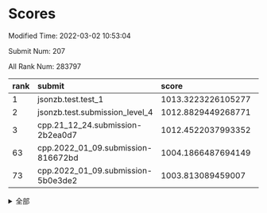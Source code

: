 # Scores

Modified Time: 2022-03-02 10:53:04

Submit Num: 207

All Rank Num: 283797

| rank |               submit               |       score        |       sigma        | pk_num |
| :--- | :--------------------------------- | :----------------- | :----------------- | :----- |
| 1    | jsonzb.test.test_1                 | 1013.3223226105277 | 0.791832367148934  | 5483   |
| 2    | jsonzb.test.submission_level_4     | 1012.8829449268771 | 0.8201014914829204 | 5490   |
| 3    | cpp.21_12_24.submission-2b2ea0d7   | 1012.4522037993352 | 0.809057776021697  | 5483   |
| 63   | cpp.2022_01_09.submission-816672bd | 1004.1866487694149 | 0.7249586957339881 | 5480   |
| 73   | cpp.2022_01_09.submission-5b0e3de2 | 1003.813089459007  | 0.7116669452468883 | 5487   |


<details>
<summary>全部</summary>

| rank |                 submit                 |       score        |       sigma        | pk_num |
| :--- | :------------------------------------- | :----------------- | :----------------- | :----- |
| 1    | jsonzb.test.test_1                     | 1013.3223226105277 | 0.791832367148934  | 5483   |
| 2    | jsonzb.test.submission_level_4         | 1012.8829449268771 | 0.8201014914829204 | 5490   |
| 3    | cpp.21_12_24.submission-2b2ea0d7       | 1012.4522037993352 | 0.809057776021697  | 5483   |
| 4    | gobigger.level_3.submission_level_3_10 | 1011.4791277328809 | 0.7665940872889994 | 5483   |
| 5    | gobigger.level_3.submission_level_3_15 | 1011.3048710541302 | 0.7796475219958705 | 5480   |
| 6    | gobigger.level_3.submission_level_3_44 | 1011.157177418085  | 0.777990666488197  | 5491   |
| 7    | gobigger.level_3.submission_level_3_25 | 1010.9221700771243 | 0.7769617941792388 | 5480   |
| 8    | gobigger.level_3.submission_level_3_19 | 1010.9088545864049 | 0.7565312783580951 | 5491   |
| 9    | gobigger.level_3.submission_level_3_24 | 1010.7583027024095 | 0.7595120982638737 | 5491   |
| 10   | gobigger.level_3.submission_level_3_35 | 1010.7456050251959 | 0.7534702441292025 | 5484   |
| 11   | gobigger.level_3.submission_level_3_40 | 1010.7036718939056 | 0.7630220767263186 | 5487   |
| 12   | gobigger.level_3.submission_level_3_8  | 1010.6886028411828 | 0.7842145119101616 | 5484   |
| 13   | gobigger.level_3.submission_level_3_31 | 1010.6213609440457 | 0.7531533547774301 | 5483   |
| 14   | gobigger.level_3.submission_level_3_20 | 1010.5974508584884 | 0.7662538329816825 | 5481   |
| 15   | gobigger.level_3.submission_level_3_33 | 1010.5039999804926 | 0.7824389443907916 | 5489   |
| 16   | gobigger.level_3.submission_level_3_7  | 1010.4803467653857 | 0.7557535325607425 | 5493   |
| 17   | gobigger.level_3.submission_level_3_2  | 1010.445853134115  | 0.7469046109227085 | 5491   |
| 18   | gobigger.level_3.submission_level_3_47 | 1010.4287079205662 | 0.7601763197454081 | 5483   |
| 19   | gobigger.level_3.submission_level_3_32 | 1010.351285396771  | 0.7540184041556725 | 5487   |
| 20   | gobigger.level_3.submission_level_3_1  | 1010.3459885801881 | 0.7555806325250874 | 5482   |
| 21   | gobigger.level_3.submission_level_3_12 | 1010.218763638879  | 0.7621660675857062 | 5484   |
| 22   | gobigger.level_3.submission_level_3_42 | 1010.1830259940431 | 0.7671011777551627 | 5481   |
| 23   | gobigger.level_3.submission_level_3_36 | 1010.1799934555804 | 0.7602370465018291 | 5486   |
| 24   | gobigger.level_3.submission_level_3_34 | 1010.1097920196086 | 0.7637273196237001 | 5486   |
| 25   | gobigger.level_3.submission_level_3_48 | 1010.0306646016061 | 0.7518220593715622 | 5483   |
| 26   | gobigger.level_3.submission_level_3_13 | 1009.9801565863646 | 0.7570873223232287 | 5486   |
| 27   | gobigger.level_3.submission_level_3_21 | 1009.8920249244667 | 0.7591581120811411 | 5487   |
| 28   | gobigger.level_3.submission_level_3_49 | 1009.8794751486962 | 0.7580426287649661 | 5488   |
| 29   | gobigger.level_3.submission_level_3_5  | 1009.760645699425  | 0.7756159798589195 | 5484   |
| 30   | gobigger.level_3.submission_level_3_11 | 1009.7480591127344 | 0.7268861958838982 | 5482   |
| 31   | gobigger.level_3.submission_level_3_28 | 1009.7327081470621 | 0.7484092190368171 | 5486   |
| 32   | gobigger.level_3.submission_level_3_23 | 1009.729548794871  | 0.7571521188983804 | 5481   |
| 33   | gobigger.level_3.submission_level_3_38 | 1009.6840544067155 | 0.7752410112521555 | 5486   |
| 34   | gobigger.level_3.submission_level_3_16 | 1009.6423313200081 | 0.7466252017269205 | 5483   |
| 35   | gobigger.level_3.submission_level_3_0  | 1009.6411315090583 | 0.7440634801157603 | 5479   |
| 36   | gobigger.level_3.submission_level_3_3  | 1009.6393334857033 | 0.7423126125192251 | 5486   |
| 37   | gobigger.level_3.submission_level_3_41 | 1009.5886486044245 | 0.7584107867666624 | 5486   |
| 38   | gobigger.level_3.submission_level_3_9  | 1009.533905178676  | 0.7526720403651677 | 5487   |
| 39   | gobigger.level_3.submission_level_3_45 | 1009.5236643681459 | 0.7377322773285857 | 5484   |
| 40   | gobigger.level_3.submission_level_3_22 | 1009.3605626243198 | 0.7398381464300903 | 5480   |
| 41   | gobigger.level_3.submission_level_3_27 | 1009.3531375745371 | 0.7529110098493484 | 5482   |
| 42   | gobigger.level_3.submission_level_3_30 | 1009.3407168994308 | 0.7532127666758837 | 5481   |
| 43   | gobigger.level_3.submission_level_3_37 | 1009.2646751493645 | 0.7719936141073073 | 5485   |
| 44   | gobigger.level_3.submission_level_3_26 | 1009.230176567219  | 0.7597251675236923 | 5485   |
| 45   | gobigger.level_3.submission_level_3_29 | 1009.1966809116603 | 0.7553111793020846 | 5482   |
| 46   | gobigger.level_3.submission_level_3_39 | 1009.019264334363  | 0.7601801718239722 | 5481   |
| 47   | gobigger.level_3.submission_level_3_46 | 1008.8572608526769 | 0.7305329535509553 | 5488   |
| 48   | gobigger.level_3.submission_level_3_18 | 1008.8258040590304 | 0.7549295424974434 | 5481   |
| 49   | gobigger.level_3.submission_level_3_14 | 1008.8150620683092 | 0.74692029680557   | 5475   |
| 50   | gobigger.level_3.submission_level_3_4  | 1008.7782402134884 | 0.7558689260080887 | 5484   |
| 51   | gobigger.level_3.submission_level_3_17 | 1008.2414237990985 | 0.7451192843478607 | 5492   |
| 52   | gobigger.level_3.submission_level_3_43 | 1008.0219153087487 | 0.7452548845686043 | 5491   |
| 53   | gobigger.level_3.submission_level_3_6  | 1007.865273132589  | 0.7377571991835928 | 5484   |
| 54   | gobigger.level_1.submission_level_1_22 | 1005.4756385204345 | 0.7351864494133373 | 5483   |
| 55   | gobigger.level_1.submission_level_1_26 | 1004.9990842639438 | 0.7413128848029268 | 5478   |
| 56   | gobigger.level_1.submission_level_1_30 | 1004.8995937365501 | 0.7181985026947991 | 5481   |
| 57   | gobigger.level_1.submission_level_1_31 | 1004.8123793668491 | 0.7160715156768397 | 5484   |
| 58   | gobigger.level_1.submission_level_1_39 | 1004.5336234073511 | 0.7204307569960005 | 5486   |
| 59   | gobigger.level_1.submission_level_1_11 | 1004.346514289428  | 0.7386186347062401 | 5483   |
| 60   | gobigger.level_1.submission_level_1_18 | 1004.2839732835727 | 0.7185581580370777 | 5481   |
| 61   | gobigger.level_1.submission_level_1_23 | 1004.2800897473617 | 0.7163081765900083 | 5480   |
| 62   | gobigger.level_1.submission_level_1_33 | 1004.2583358022636 | 0.7110325414063713 | 5486   |
| 63   | cpp.2022_01_09.submission-816672bd     | 1004.1866487694149 | 0.7249586957339881 | 5480   |
| 64   | gobigger.level_1.submission_level_1_19 | 1004.1454219212795 | 0.7179078561343837 | 5484   |
| 65   | gobigger.level_1.submission_level_1_7  | 1004.1338462562799 | 0.7305150720856445 | 5490   |
| 66   | gobigger.level_1.submission_level_1_43 | 1004.0151078015598 | 0.716585726062199  | 5485   |
| 67   | gobigger.level_1.submission_level_1_25 | 1004.0013488052255 | 0.7153996710083862 | 5490   |
| 68   | gobigger.level_1.submission_level_1_48 | 1003.8972006399255 | 0.7153153292441929 | 5480   |
| 69   | gobigger.level_1.submission_level_1_35 | 1003.8949933074556 | 0.7121185901868905 | 5483   |
| 70   | gobigger.level_1.submission_level_1_38 | 1003.8943886828229 | 0.7208144226901261 | 5481   |
| 71   | gobigger.level_1.submission_level_1_10 | 1003.8726259092848 | 0.714640391663764  | 5484   |
| 72   | gobigger.level_1.submission_level_1_49 | 1003.8601307478998 | 0.7183467076708432 | 5480   |
| 73   | cpp.2022_01_09.submission-5b0e3de2     | 1003.813089459007  | 0.7116669452468883 | 5487   |
| 74   | gobigger.level_1.submission_level_1_12 | 1003.8108568902112 | 0.7280949339774556 | 5485   |
| 75   | gobigger.level_1.submission_level_1_1  | 1003.8013598850001 | 0.7151211143712363 | 5483   |
| 76   | gobigger.level_1.submission_level_1_46 | 1003.777451501928  | 0.7173678960272877 | 5485   |
| 77   | gobigger.level_1.submission_level_1_2  | 1003.7090455939322 | 0.7216334301118198 | 5485   |
| 78   | gobigger.level_1.submission_level_1_20 | 1003.6704643127817 | 0.7129455165600853 | 5482   |
| 79   | gobigger.level_1.submission_level_1_5  | 1003.6598404412418 | 0.7195613249264821 | 5489   |
| 80   | gobigger.level_1.submission_level_1_27 | 1003.6473922563113 | 0.7239737947466158 | 5478   |
| 81   | gobigger.level_1.submission_level_1_17 | 1003.598037286474  | 0.7315859644978472 | 5490   |
| 82   | gobigger.level_1.submission_level_1_13 | 1003.595432431739  | 0.7167112163974081 | 5483   |
| 83   | gobigger.level_1.submission_level_1_15 | 1003.5481096017674 | 0.711744938022651  | 5486   |
| 84   | gobigger.level_1.submission_level_1_36 | 1003.4911811580679 | 0.7183147589071666 | 5484   |
| 85   | gobigger.level_1.submission_level_1_28 | 1003.4400677387487 | 0.7120462121677008 | 5481   |
| 86   | gobigger.level_1.submission_level_1_24 | 1003.4157977216257 | 0.7173501800946083 | 5487   |
| 87   | gobigger.level_1.submission_level_1_6  | 1003.3310310983035 | 0.7045953799443063 | 5480   |
| 88   | gobigger.level_1.submission_level_1_16 | 1003.2648654411505 | 0.7129234434288173 | 5485   |
| 89   | gobigger.level_1.submission_level_1_0  | 1003.2232433289894 | 0.7171313109223026 | 5486   |
| 90   | gobigger.level_1.submission_level_1_41 | 1003.1861630412883 | 0.7177064496316381 | 5484   |
| 91   | gobigger.level_1.submission_level_1_47 | 1003.1771447450573 | 0.7162357142769643 | 5481   |
| 92   | gobigger.level_1.submission_level_1_32 | 1003.173310250818  | 0.7045037926164872 | 5485   |
| 93   | gobigger.level_1.submission_level_1_21 | 1003.1723965476428 | 0.7237918989897161 | 5484   |
| 94   | gobigger.level_1.submission_level_1_14 | 1003.1095203747644 | 0.7086112062393733 | 5485   |
| 95   | gobigger.level_1.submission_level_1_44 | 1003.0278950981439 | 0.7180220484054719 | 5482   |
| 96   | gobigger.level_1.submission_level_1_37 | 1002.9496975729461 | 0.7147649124865549 | 5486   |
| 97   | gobigger.level_1.submission_level_1_29 | 1002.906374863454  | 0.7164430653194196 | 5475   |
| 98   | gobigger.level_1.submission_level_1_4  | 1002.6883900414873 | 0.7047121666252203 | 5480   |
| 99   | gobigger.level_1.submission_level_1_40 | 1002.5946097256863 | 0.7141625528715032 | 5488   |
| 100  | gobigger.level_1.submission_level_1_34 | 1002.1718398299939 | 0.7077486952266668 | 5481   |
| 101  | gobigger.level_1.submission_level_1_9  | 1002.0395639502707 | 0.7159634232275426 | 5481   |
| 102  | gobigger.level_1.submission_level_1_42 | 1002.0283220391647 | 0.7279098815636137 | 5489   |
| 103  | gobigger.level_1.submission_level_1_8  | 1001.8949470595869 | 0.711162731423941  | 5473   |
| 104  | gobigger.level_1.submission_level_1_3  | 1001.8604036757982 | 0.7177861698207362 | 5486   |
| 105  | gobigger.level_1.submission_level_1_45 | 1001.475321356867  | 0.7129888135446139 | 5484   |
| 106  | gobigger.random.submission_random_13   | 997.7301880061749  | 0.6992165832504754 | 5480   |
| 107  | gobigger.random.submission_random_39   | 997.7074992132582  | 0.7122248777280795 | 5483   |
| 108  | gobigger.random.submission_random_5    | 997.4211945338167  | 0.7173973258068567 | 5485   |
| 109  | gobigger.random.submission_random_9    | 997.0570244823002  | 0.7019798391659358 | 5487   |
| 110  | gobigger.random.submission_random_29   | 996.9094948118699  | 0.7087965844489278 | 5484   |
| 111  | gobigger.random.submission_random_46   | 996.7217494857376  | 0.7156941463862636 | 5485   |
| 112  | gobigger.random.submission_random_10   | 996.6162904473766  | 0.7173319033689566 | 5482   |
| 113  | gobigger.random.submission_random_43   | 996.5872577055401  | 0.7112152905579565 | 5484   |
| 114  | gobigger.random.submission_random_34   | 996.5714493532375  | 0.7039623070479376 | 5481   |
| 115  | gobigger.random.submission_random_0    | 996.5690069293444  | 0.7047945796831874 | 5485   |
| 116  | gobigger.random.submission_random_40   | 996.5033872907319  | 0.7114173273797186 | 5485   |
| 117  | gobigger.random.submission_random_30   | 996.4779284927347  | 0.7040679820129101 | 5484   |
| 118  | gobigger.random.submission_random_19   | 996.4720666243758  | 0.7078209774922011 | 5472   |
| 119  | gobigger.random.submission_random_15   | 996.4109245039114  | 0.7115171450818947 | 5480   |
| 120  | gobigger.random.submission_random_25   | 996.3841133135599  | 0.7039554562192137 | 5479   |
| 121  | gobigger.random.submission_random_3    | 996.3487982126118  | 0.7101697803996503 | 5484   |
| 122  | gobigger.random.submission_random_11   | 996.2558779113788  | 0.7082793089730847 | 5484   |
| 123  | gobigger.random.submission_random_7    | 996.1969242290231  | 0.7175090807626536 | 5485   |
| 124  | gobigger.random.submission_random_45   | 996.160334959146   | 0.714644681014206  | 5486   |
| 125  | gobigger.random.submission_random_32   | 996.1268663054651  | 0.7164702728354025 | 5489   |
| 126  | gobigger.random.submission_random_31   | 996.1180085271207  | 0.7108270432618604 | 5486   |
| 127  | gobigger.random.submission_random_48   | 996.0713077789006  | 0.7169062385044465 | 5481   |
| 128  | gobigger.random.submission_random_22   | 996.0698810539847  | 0.7031546955047948 | 5482   |
| 129  | gobigger.random.submission_random_4    | 996.0175884860143  | 0.7250461370929394 | 5489   |
| 130  | gobigger.random.submission_random_17   | 996.0091516717323  | 0.7142255143236659 | 5481   |
| 131  | gobigger.random.submission_random_8    | 995.9388579638526  | 0.7074957914201572 | 5484   |
| 132  | gobigger.random.submission_random_27   | 995.9341145344849  | 0.7164722999041897 | 5484   |
| 133  | gobigger.random.submission_random_49   | 995.9127878260834  | 0.7232865389015262 | 5485   |
| 134  | gobigger.random.submission_random_12   | 995.8676268624304  | 0.7048071259428651 | 5484   |
| 135  | gobigger.random.submission_random_16   | 995.8203867045015  | 0.7179540213082162 | 5489   |
| 136  | gobigger.random.submission_random_42   | 995.7702285250625  | 0.7229036765999339 | 5478   |
| 137  | gobigger.random.submission_random_26   | 995.6849825490742  | 0.7288774852475663 | 5482   |
| 138  | gobigger.random.submission_random_28   | 995.6828572374054  | 0.7128475239797772 | 5482   |
| 139  | gobigger.random.submission_random_18   | 995.6752215712869  | 0.7002443996736666 | 5484   |
| 140  | gobigger.random.submission_random_33   | 995.6464450724618  | 0.7174413038814424 | 5485   |
| 141  | gobigger.random.submission_random_20   | 995.6146433381872  | 0.7205211170019856 | 5485   |
| 142  | gobigger.random.submission_random_44   | 995.5709210367604  | 0.7196572874951677 | 5487   |
| 143  | gobigger.random.submission_random_24   | 995.524636880422   | 0.7105934499945953 | 5486   |
| 144  | gobigger.random.submission_random_47   | 995.4542322268567  | 0.7109563382921597 | 5483   |
| 145  | gobigger.random.submission_random_1    | 995.3699510627068  | 0.7067550783692412 | 5486   |
| 146  | gobigger.random.submission_random_37   | 995.2821805013182  | 0.7147545976336319 | 5485   |
| 147  | gobigger.random.submission_random_23   | 995.2810739875921  | 0.7293631534027638 | 5487   |
| 148  | gobigger.random.submission_random_21   | 995.2570659526177  | 0.7154101505339014 | 5480   |
| 149  | gobigger.random.submission_random_6    | 995.2433837518304  | 0.7129531647619302 | 5482   |
| 150  | gobigger.random.submission_random_41   | 995.2147133559163  | 0.7200512292568628 | 5481   |
| 151  | gobigger.random.submission_random_14   | 995.1613851543087  | 0.697272240941355  | 5483   |
| 152  | gobigger.random.submission_random_36   | 995.1578153514253  | 0.7087755882355791 | 5483   |
| 153  | gobigger.random.submission_random_38   | 994.8983069561904  | 0.7096369400901233 | 5482   |
| 154  | gobigger.random.submission_random_2    | 994.7812663728114  | 0.7097588436500741 | 5482   |
| 155  | gobigger.random.submission_random_35   | 994.2091273030718  | 0.7158124510173721 | 5484   |
| 156  | gobigger.level_2.submission_level_2_19 | 993.3812283305259  | 0.7214237917051061 | 5485   |
| 157  | gobigger.level_2.submission_level_2_0  | 993.3530575138155  | 0.7411783683900158 | 5487   |
| 158  | gobigger.level_2.submission_level_2_47 | 993.2525652845601  | 0.749511903810517  | 5479   |
| 159  | gobigger.level_2.submission_level_2_3  | 993.2009441443904  | 0.7314899817378474 | 5479   |
| 160  | gobigger.level_2.submission_level_2_21 | 993.1161372425158  | 0.7461568628449011 | 5485   |
| 161  | gobigger.level_2.submission_level_2_10 | 993.0470110861188  | 0.7268586910789856 | 5486   |
| 162  | gobigger.level_2.submission_level_2_17 | 993.0436219719707  | 0.7525438912287616 | 5491   |
| 163  | gobigger.level_2.submission_level_2_8  | 992.928738969833   | 0.7322185842015206 | 5487   |
| 164  | gobigger.level_2.submission_level_2_6  | 992.8295999098067  | 0.7680038385056367 | 5482   |
| 165  | gobigger.level_2.submission_level_2_18 | 992.8262514178551  | 0.731968997151334  | 5480   |
| 166  | gobigger.level_2.submission_level_2_41 | 992.6701951051584  | 0.7472525794793999 | 5486   |
| 167  | gobigger.level_2.submission_level_2_7  | 992.5878300762923  | 0.7393325359390297 | 5479   |
| 168  | gobigger.level_2.submission_level_2_48 | 992.5329134410622  | 0.7351218635569282 | 5484   |
| 169  | gobigger.level_2.submission_level_2_27 | 992.4916845220824  | 0.7499813220374175 | 5487   |
| 170  | gobigger.level_2.submission_level_2_35 | 992.4565234113633  | 0.7521430607250859 | 5483   |
| 171  | gobigger.level_2.submission_level_2_38 | 992.3883738826344  | 0.7316104132149338 | 5485   |
| 172  | gobigger.level_2.submission_level_2_4  | 992.3869106726278  | 0.7345836729595117 | 5486   |
| 173  | gobigger.level_2.submission_level_2_23 | 992.3668851264023  | 0.7466393219933184 | 5484   |
| 174  | gobigger.level_2.submission_level_2_24 | 992.3322622460128  | 0.7619547528667561 | 5481   |
| 175  | gobigger.level_2.submission_level_2_29 | 992.2143781631985  | 0.7619126631419976 | 5484   |
| 176  | gobigger.level_2.submission_level_2_15 | 992.1052466334113  | 0.7400098809956576 | 5486   |
| 177  | gobigger.level_2.submission_level_2_22 | 992.0576867299078  | 0.7298804133626738 | 5485   |
| 178  | gobigger.level_2.submission_level_2_32 | 992.0222770884031  | 0.7397802937335393 | 5483   |
| 179  | gobigger.level_2.submission_level_2_20 | 992.0124514120172  | 0.7391060750779676 | 5483   |
| 180  | gobigger.level_2.submission_level_2_25 | 991.8742289318019  | 0.7577744820123187 | 5483   |
| 181  | gobigger.level_2.submission_level_2_2  | 991.8575378686481  | 0.7277279783146765 | 5484   |
| 182  | gobigger.level_2.submission_level_2_9  | 991.8555798097346  | 0.760206219239733  | 5481   |
| 183  | gobigger.level_2.submission_level_2_33 | 991.7899047179424  | 0.7422675142426624 | 5484   |
| 184  | gobigger.level_2.submission_level_2_36 | 991.7548909543314  | 0.7539143025772783 | 5486   |
| 185  | gobigger.level_2.submission_level_2_12 | 991.7375000221044  | 0.7542588069958778 | 5488   |
| 186  | gobigger.level_2.submission_level_2_44 | 991.7338438432743  | 0.7527395345236831 | 5484   |
| 187  | gobigger.level_2.submission_level_2_34 | 991.725532721903   | 0.75273909133603   | 5490   |
| 188  | gobigger.level_2.submission_level_2_28 | 991.6109671883271  | 0.7493238118591514 | 5487   |
| 189  | gobigger.level_2.submission_level_2_11 | 991.5886556128634  | 0.7382210085374227 | 5483   |
| 190  | gobigger.level_2.submission_level_2_42 | 991.433144108924   | 0.7533201935447013 | 5488   |
| 191  | gobigger.level_2.submission_level_2_14 | 991.4201593093919  | 0.7481982475190715 | 5481   |
| 192  | gobigger.level_2.submission_level_2_31 | 991.3848427389235  | 0.7571413741530993 | 5488   |
| 193  | gobigger.level_2.submission_level_2_30 | 991.3840613008032  | 0.750604347912014  | 5490   |
| 194  | gobigger.level_2.submission_level_2_40 | 991.3246840360898  | 0.7619236254752496 | 5489   |
| 195  | gobigger.level_2.submission_level_2_45 | 991.2695282689245  | 0.7624023551623931 | 5482   |
| 196  | gobigger.level_2.submission_level_2_49 | 991.1434386483387  | 0.7615845186366509 | 5481   |
| 197  | gobigger.level_2.submission_level_2_1  | 991.1051977799079  | 0.7424324067868457 | 5484   |
| 198  | gobigger.level_2.submission_level_2_37 | 991.0226660394271  | 0.7695768254550036 | 5480   |
| 199  | gobigger.level_2.submission_level_2_39 | 990.9458873768251  | 0.7715761600305373 | 5488   |
| 200  | gobigger.level_2.submission_level_2_16 | 990.8771104307745  | 0.7530504400608441 | 5481   |
| 201  | gobigger.level_2.submission_level_2_43 | 990.7866492376554  | 0.7544453833160455 | 5478   |
| 202  | gobigger.level_2.submission_level_2_5  | 990.6840202368289  | 0.7524179162177397 | 5483   |
| 203  | gobigger.level_2.submission_level_2_26 | 990.4164942950056  | 0.7868256039424877 | 5486   |
| 204  | gobigger.level_2.submission_level_2_13 | 990.1529098877671  | 0.7787949740480529 | 5483   |
| 205  | gobigger.level_2.submission_level_2_46 | 989.8346424632706  | 0.7776300148540901 | 5489   |
| 206  | gobigger.none.submission_none_0        | 977.505288387007   | 1.2950385419414228 | 5479   |
| 207  | gobigger.none.submission_none_1        | 975.6303219055511  | 1.5162202671378142 | 5487   |

</details>